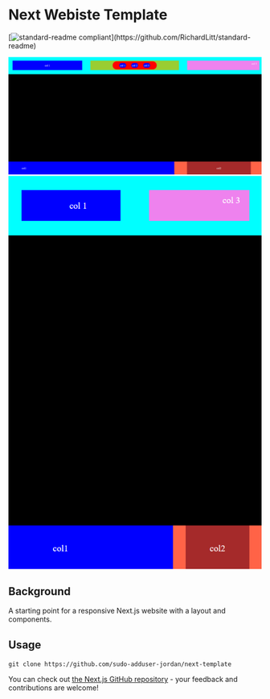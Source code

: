 # Next Webiste Template

[![standard-readme compliant](https://img.shields.io/badge/readme%20style-standard-brightgreen.svg?)](https://github.com/RichardLitt/standard-readme)

<img src="https://github.com/sudo-adduser-jordan/next-template/blob/main/next-template.png">

<img src="https://github.com/sudo-adduser-jordan/next-template/blob/main/next-template-moblie.png">


## Background

A starting point for a responsive Next.js website with a layout and components.

## Usage

```
git clone https://github.com/sudo-adduser-jordan/next-template
```





You can check out [the Next.js GitHub repository](https://github.com/vercel/next.js/) - your feedback and contributions are welcome!




